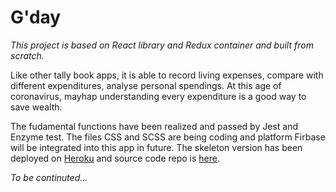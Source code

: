 # G'day

*This project is based on React library and Redux container and built from scratch.* 

Like other tally book apps, it is able to record living expenses, compare with different expenditures, analyse personal spendings.
At this age of coronavirus, mayhap understanding every expenditure is a good way to save wealth. 


The fudamental functions have been realized and passed by Jest and Enzyme test.
The files CSS and SCSS are being coding and platform Firbase will be integrated into this app in future. 
The skeleton version has been deployed on [Heroku](https://react-tallybookexpensify-app.herokuapp.com/) and source code repo is [here](https://github.com/ZijingMo/react-redux-tallyBookExpensify-app).

*To be continuted...*

